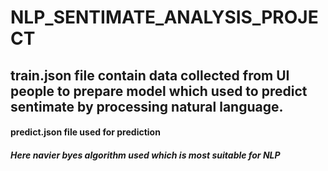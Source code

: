 # NLP_SENTIMATE_ANALYSIS_PROJECT

## train.json file contain data collected from UI people to prepare model which used to predict sentimate by processing natural language.

#### predict.json file used for prediction

##### Here navier byes algorithm used which is most suitable for NLP

